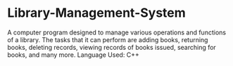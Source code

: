 # Library-Management-System

A computer program designed to manage various operations and functions of a library.
The tasks that it can perform are adding books, returning books, deleting records, viewing records of books issued, searching for books, and many more.
Language Used: C++
